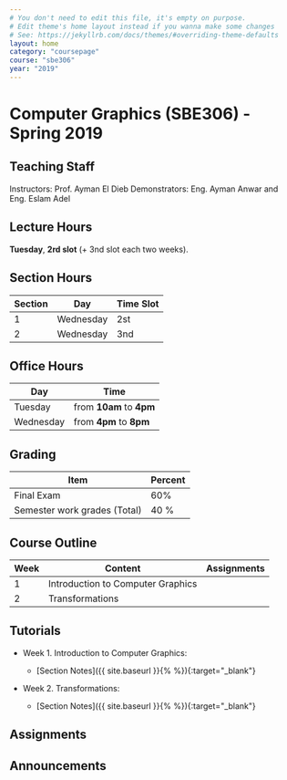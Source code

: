 ```yaml
---
# You don't need to edit this file, it's empty on purpose.
# Edit theme's home layout instead if you wanna make some changes
# See: https://jekyllrb.com/docs/themes/#overriding-theme-defaults
layout: home
category: "coursepage"
course: "sbe306"
year: "2019"
---
```

# Computer  Graphics \(SBE306\) - Spring 2019

## Teaching Staff

Instructors: Prof. Ayman El Dieb
Demonstrators:  Eng. Ayman Anwar and Eng. Eslam Adel  

## Lecture Hours

**Tuesday**, **2rd slot** (+ 3nd slot each two weeks).

## Section Hours

| Section | Day | Time Slot |
|---------|-----|-----------|
|   1     | Wednesday | 2st |
|   2     | Wednesday | 3nd |

## Office Hours

| Day | Time |
|-----|-----------|
| Tuesday | from **10am** to **4pm** |
| Wednesday | from **4pm** to **8pm** |

## Grading

| Item | Percent  |
|-----|-----------|
| Final Exam | 60%  |
| Semester work grades (Total) | 40 % |


## Course Outline

| Week | Content |  Assignments
|------|-----------------|-----|
|   1  | Introduction to Computer Graphics| |
|   2  | Transformations | |

## Tutorials

* Week 1. Introduction to Computer Graphics:
    * [Section Notes]({{ site.baseurl }}{% %}){:target="_blank"}

* Week 2. Transformations:
    * [Section Notes]({{ site.baseurl }}{% %}){:target="_blank"}



## Assignments


## Announcements
